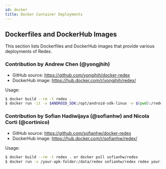 ```yaml
---
id: docker
title: Docker Container Deployments
---
```


## Dockerfiles and DockerHub Images

This section lists Dockerfiles and DockerHub images that provide various
deployments of Redex.

### Contribution by Andrew Chen (@yongjhih)
* GitHub source: https://github.com/yongjhih/docker-redex
* DockerHub image: https://hub.docker.com/r/yongjhih/redex/

Usage:
```sh
$ docker build --rm -t redex .
$ docker run -it -v $ANDROID_SDK:/opt/android-sdk-linux -v $(pwd):/redex redex redex path/to/your.apk -o path/to/output.apk
```

### Contribution by Sofian Hadiwijaya (@sofianhw) and Nicola Corti (@cortinico)
* GitHub source: https://github.com/sofianhw/docker-redex
* DockerHub image: https://hub.docker.com/r/sofianhw/redex/

Usage:
```sh
$ docker build --rm -t redex . or docker pull sofianhw/redex
$ docker run -v /your-apk-folder:/data/redex sofianhw/redex redex your-apk.apk -o out.apk
```
